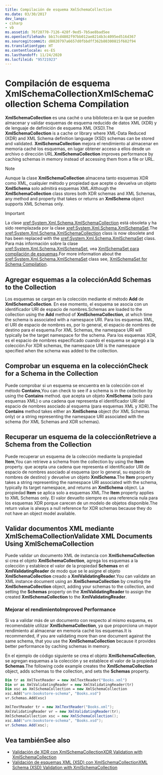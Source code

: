 ```yaml
---
title: Compilación de esquema XmlSchemaCollection
ms.date: 03/30/2017
dev_langs:
- csharp
- vb
ms.assetid: 76f28770-7126-428f-9ed5-7b5ae8bad5ee
ms.openlocfilehash: bb17cd4802f97bb012ae8214b3c4095ed516d367
ms.sourcegitcommit: d8020797a6657d0fbbdff362b80300815f682f94
ms.translationtype: HT
ms.contentlocale: es-ES
ms.lasthandoff: 11/24/2020
ms.locfileid: "95721923"
---
```

# <a name="xmlschemacollection-schema-compilation"></a><span data-ttu-id="d037d-102">Compilación de esquema XmlSchemaCollection</span><span class="sxs-lookup"><span data-stu-id="d037d-102">XmlSchemaCollection Schema Compilation</span></span>

<span data-ttu-id="d037d-103">**XmlSchemaCollection** es una caché o una biblioteca en la que se pueden almacenar y validar esquemas de esquema reducido de datos XML (XDR) y de lenguaje de definición de esquema XML (XSD).</span><span class="sxs-lookup"><span data-stu-id="d037d-103">The **XmlSchemaCollection** is a cache or library where XML-Data Reduced (XDR) and XML Schema definition language (XSD) schemas can be stored and validated.</span></span> <span data-ttu-id="d037d-104">**XmlSchemaCollection** mejora el rendimiento al almacenar en memoria caché los esquemas, en lugar obtener acceso a ellos desde un archivo o dirección URL.</span><span class="sxs-lookup"><span data-stu-id="d037d-104">**XmlSchemaCollection** improves performance by caching schemas in memory instead of accessing them from a file or URL.</span></span>  
  
> [!NOTE]
> <span data-ttu-id="d037d-105">Aunque la clase **XmlSchemaCollection** almacena tanto esquemas XDR como XML, cualquier método y propiedad que acepte o devuelva un objeto **XmlSchema** solo admitirá esquemas XML.</span><span class="sxs-lookup"><span data-stu-id="d037d-105">Although the **XmlSchemaCollection** class stores both XDR schemas and XML Schemas, any method and property that takes or returns an **XmlSchema** object supports XML Schemas only.</span></span>  
  
> [!IMPORTANT]
> <span data-ttu-id="d037d-106">La clase <xref:System.Xml.Schema.XmlSchemaCollection> está obsoleta y ha sido reemplazada por la clase <xref:System.Xml.Schema.XmlSchemaSet>.</span><span class="sxs-lookup"><span data-stu-id="d037d-106">The <xref:System.Xml.Schema.XmlSchemaCollection> class is now obsolete and has been replaced with the <xref:System.Xml.Schema.XmlSchemaSet> class.</span></span> <span data-ttu-id="d037d-107">Para más información sobre la clase <xref:System.Xml.Schema.XmlSchemaSet>, vea [XmlSchemaSet para compilación de esquemas](xmlschemaset-for-schema-compilation.md).</span><span class="sxs-lookup"><span data-stu-id="d037d-107">For more information about the <xref:System.Xml.Schema.XmlSchemaSet> class see, [XmlSchemaSet for Schema Compilation](xmlschemaset-for-schema-compilation.md).</span></span>  
  
## <a name="add-schemas-to-the-collection"></a><span data-ttu-id="d037d-108">Agregar esquemas a la colección</span><span class="sxs-lookup"><span data-stu-id="d037d-108">Add Schemas to the Collection</span></span>  

 <span data-ttu-id="d037d-109">Los esquemas se cargan en la colección mediante el método **Add** de **XmlSchemaCollection**. En ese momento, el esquema se asocia con un identificador URI de espacio de nombres.</span><span class="sxs-lookup"><span data-stu-id="d037d-109">Schemas are loaded to the collection using the **Add** method of **XmlSchemaCollection**, at which time the schema is associated with a namespace URI.</span></span> <span data-ttu-id="d037d-110">Para los esquemas XML, el URI de espacio de nombres es, por lo general, el espacio de nombres de destino para el esquema.</span><span class="sxs-lookup"><span data-stu-id="d037d-110">For XML Schemas, the namespace URI will typically be the target namespace for the schema.</span></span> <span data-ttu-id="d037d-111">Para los esquemas XDR, es el espacio de nombres especificado cuando el esquema se agregó a la colección.</span><span class="sxs-lookup"><span data-stu-id="d037d-111">For XDR schemas, the namespace URI is the namespace specified when the schema was added to the collection.</span></span>  
  
## <a name="check-for-a-schema-in-the-collection"></a><span data-ttu-id="d037d-112">Comprobar un esquema en la colección</span><span class="sxs-lookup"><span data-stu-id="d037d-112">Check for a Schema in the Collection</span></span>  

 <span data-ttu-id="d037d-113">Puede comprobar si un esquema se encuentra en la colección con el método **Contains**,</span><span class="sxs-lookup"><span data-stu-id="d037d-113">You can check to see if a schema is in the collection by using the **Contains** method.</span></span> <span data-ttu-id="d037d-114">que acepta un objeto **XmlSchema** (solo para esquemas XML) o una cadena que representa el identificador URI del espacio de nombres asociado al esquema (para esquemas XML y XDR).</span><span class="sxs-lookup"><span data-stu-id="d037d-114">The **Contains** method takes either an **XmlSchema** object (for XML Schemas only) or a string representing the namespace URI associated with the schema (for XML Schemas and XDR schemas).</span></span>  
  
## <a name="retrieve-a-schema-from-the-collection"></a><span data-ttu-id="d037d-115">Recuperar un esquema de la colección</span><span class="sxs-lookup"><span data-stu-id="d037d-115">Retrieve a Schema from the Collection</span></span>  

 <span data-ttu-id="d037d-116">Puede recuperar un esquema de la colección mediante la propiedad **Item**,</span><span class="sxs-lookup"><span data-stu-id="d037d-116">You can retrieve a schema from the collection by using the **Item** property.</span></span> <span data-ttu-id="d037d-117">que acepta una cadena que representa el identificador URI de espacio de nombres asociado al esquema (por lo general, su espacio de nombres de destino) y devuelve un objeto **XmlSchema**.</span><span class="sxs-lookup"><span data-stu-id="d037d-117">The **Item** property takes a string representing the namespace URI associated with the schema, typically its target namespace, and returns an **XmlSchema** object.</span></span> <span data-ttu-id="d037d-118">La propiedad **Item** se aplica solo a esquemas XML.</span><span class="sxs-lookup"><span data-stu-id="d037d-118">The **Item** property applies to XML Schemas only.</span></span> <span data-ttu-id="d037d-119">El valor devuelto siempre es una referencia nula para los esquemas XDR porque carecen de un modelo de objetos disponible.</span><span class="sxs-lookup"><span data-stu-id="d037d-119">The return value is always a null reference for XDR schemas because they do not have an object model available.</span></span>  
  
## <a name="validate-xml-documents-using-xmlschemacollection"></a><span data-ttu-id="d037d-120">Validar documentos XML mediante XmlSchemaCollection</span><span class="sxs-lookup"><span data-stu-id="d037d-120">Validate XML Documents Using XmlSchemaCollection</span></span>  

 <span data-ttu-id="d037d-121">Puede validar un documento XML de instancia con **XmlSchemaCollection** si crea el objeto **XmlSchemaCollection**, agrega los esquemas a la colección y establece el valor de la propiedad **Schemas** en el **XmlValidatingReader** de modo que se le asigne el objeto **XmlSchemaCollection** creado a **XmlValidatingReader**.</span><span class="sxs-lookup"><span data-stu-id="d037d-121">You can validate an XML instance document using an **XmlSchemaCollection** by creating the **XmlSchemaCollection** object, adding your schemas to the collection, and setting the **Schemas** property on the **XmlValidatingReader** to assign the created **XmlSchemaCollection** to the **XmlValidatingReader**.</span></span>  
  
### <a name="improved-performance"></a><span data-ttu-id="d037d-122">Mejorar el rendimiento</span><span class="sxs-lookup"><span data-stu-id="d037d-122">Improved Performance</span></span>  

 <span data-ttu-id="d037d-123">Si va a validar más de un documento con respecto al mismo esquema, es recomendable utilizar **XmlSchemaCollection**, ya que proporciona un mayor rendimiento al almacenar en memoria caché los esquemas.</span><span class="sxs-lookup"><span data-stu-id="d037d-123">It is recommended, if you are validating more than one document against the same schema, that you use the **XmlSchemaCollection** because it provides better performance by caching schemas in memory.</span></span>  
  
 <span data-ttu-id="d037d-124">En el ejemplo de código siguiente se crea el objeto **XmlSchemaCollection**, se agregan esquemas a la colección y se establece el valor de la propiedad **Schemas**.</span><span class="sxs-lookup"><span data-stu-id="d037d-124">The following code example creates the **XmlSchemaCollection** object, adds schemas to the collection, and sets the **Schemas** property.</span></span>  
  
```vb  
Dim tr as XmlTextReader = new XmlTextReader("Books.xml")  
Dim vr as XmlValidatingReader = new XmlValidatingReader(tr)  
Dim xsc as XmlSchemaCollection = new XmlSchemaCollection  
xsc.Add("urn:bookstore-schema", "Books.xsd")  
vr.Schemas.Add(xsc)  
```  
  
```csharp  
XmlTextReader tr = new XmlTextReader("Books.xml");  
XmlValidatingReader vr = new XmlValidatingReader(tr);  
XmlSchemaCollection xsc = new XmlSchemaCollection();  
xsc.Add("urn:bookstore-schema", "Books.xsd");
vr.Schemas.Add(xsc);  
```  
  
## <a name="see-also"></a><span data-ttu-id="d037d-125">Vea también</span><span class="sxs-lookup"><span data-stu-id="d037d-125">See also</span></span>

- [<span data-ttu-id="d037d-126">Validación de XDR con XmlSchemaCollection</span><span class="sxs-lookup"><span data-stu-id="d037d-126">XDR Validation with XmlSchemaCollection</span></span>](xdr-validation-with-xmlschemacollection.md)
- [<span data-ttu-id="d037d-127">Validación de esquemas XML (XSD) con XmlSchemaCollection</span><span class="sxs-lookup"><span data-stu-id="d037d-127">XML Schema (XSD) Validation with XmlSchemaCollection</span></span>](xml-schema-xsd-validation-with-xmlschemacollection.md)
